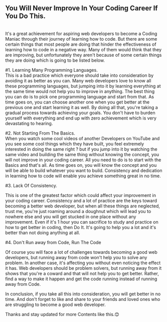 <h2>You Will Never Improve In Your Coding Career If You Do This.</h2></br>
It's a great achievement for aspiring web developers to become a Coding Maniac through their journey of learning how to code. But there are some certain things that most people are doing that hinder the effectiveness of learning how to code in a negative way. Many of them would think that they are improving, but unfortunately they aren't because of some certain things they are doing which is going to be listed below.</br>

#1. Learning Many Programming Languages.</br>
This is a bad practice which everyone should take into consideration by avoiding it as better as you can. Many web developers love to know all these programming languages, but jumping into it by learning everything at the same time would not help you to improve in anything. The best thing you can do is to pick one programming language and start from that. As time goes on, you can choose another one when you get better at the previous one and start learning it as well. By doing all that, you're taking a gradual process towards achieving your goals. You don't have to burden yourself with everything and end up with zero achievement which is very devastating to hearing.</br>

#2. Not Starting From The Basics.</br>
When you watch some cool videos of another Developers on YouTube and you see some cool things which they have built, you feel extremely interested in doing the same right ? but if you jump into it by watching the same video and building the same thing without knowing the concept, you will not improve in your coding career. All you need to do is to start with the Basics and that's all. As time goes on, you will know the concept and you will be able to build whatever you want to build. Consistency and dedication in learning how to code will enable you achieve something great in no time.</br>

#3. Lack Of Consistency.

This is one of the greatest factor which could affect your improvement in your coding career. Consistency and a lot of practice are the keys toward becoming a better web developer, but when all these things are neglected, trust me, you're just roaming around a doughnut which will lead you to nowhere else and you will get stucked in one place without any improvement. Even if it's 1 hour you can sacrifice to study and practice on how to get better in coding, then Do It. It's going to help you a lot and it's better than not doing anything at all.</br>

#4. Don't Run away from Code, Run The Code</br>

Of course you will face a lot of challenges towards becoming a good web developers, but running away from code won't help you to solve any problem. In another case, it's affecting you without even noticing the effect it has. Web developers should be problem solvers, but running away from it shows that you're a coward and that will not help you to get better. Rather, find a way to make it happen and get the code running instead of running away from Code.</br>

In conclusion, if you take all this into consideration, you will get better in no time. And don't forget to like and share to your friends and loved ones who are struggling to become a good web developer.</br>

Thanks and stay updated for more Contents like this.😊
